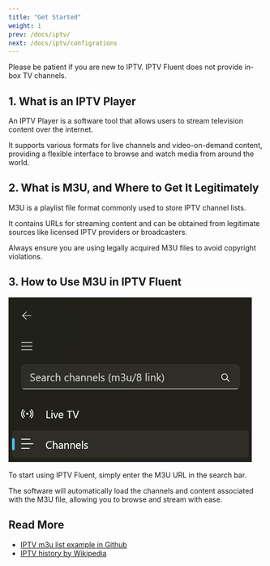 ```yaml
---
title: "Get Started"
weight: 1
prev: /docs/iptv/
next: /docs/iptv/configrations
---
```


Please be patient if you are new to IPTV. IPTV Fluent does not provide in-box TV channels.

<!--more-->

## 1. What is an IPTV Player

An IPTV Player is a software tool that allows users to stream television content over the internet.

It supports various formats for live channels and video-on-demand content, providing a flexible interface to browse and watch media from around the world.

## 2. What is M3U, and Where to Get It Legitimately

M3U is a playlist file format commonly used to store IPTV channel lists.

It contains URLs for streaming content and can be obtained from legitimate sources like licensed IPTV providers or broadcasters.

Always ensure you are using legally acquired M3U files to avoid copyright violations.

## 3. How to Use M3U in IPTV Fluent

![VLC Network Panel](https://github.com/JimmyRespawn/IPTV-Fluent/raw/main/doc/images/SearchSectionIPTVFluent.png?raw=true)

To start using IPTV Fluent, simply enter the M3U URL in the search bar.

The software will automatically load the channels and content associated with the M3U file, allowing you to browse and stream with ease.

<!--{{< youtube JunsrPm743A >}}-->

## Read More

- [IPTV m3u list example in Github](https://github.com/search?q=iptv+list&type=repositories)
- [IPTV history by Wikipedia](https://en.wikipedia.org/wiki/Internet_Protocol_television)
